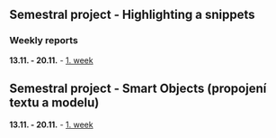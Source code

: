 ## Semestral project - Highlighting a snippets


### Weekly reports
**13.11. - 20.11.** - [1. week](https://gitlab.fit.cvut.cz/zivnuter/EDA/wikis/weekly-status#week-1)

## Semestral project - Smart Objects (propojení textu a modelu)
**13.11. - 20.11.** - [1. week](https://gitlab.fit.cvut.cz/zivnuter/EDA/wikis/weekly-status#week-1)
